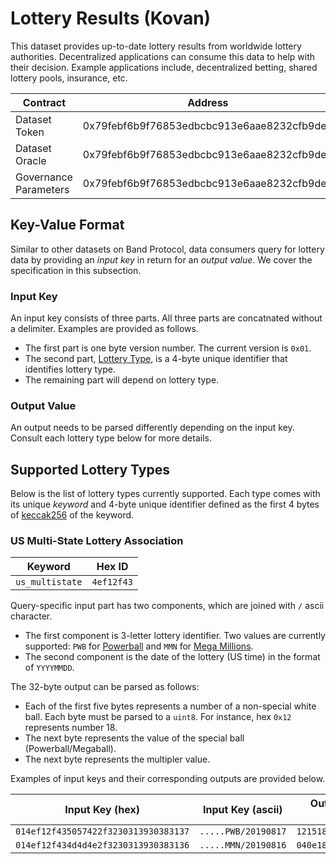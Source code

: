 # Lottery Results (Kovan)

This dataset provides up-to-date lottery results from worldwide lottery authorities. Decentralized applications can consume this data to help with their decision. Example applications include, decentralized betting, shared lottery pools, insurance, etc.

| Contract              | Address                                    |
| --------------------- | ------------------------------------------ |
| Dataset Token         | 0x79febf6b9f76853edbcbc913e6aae8232cfb9de9 |
| Dataset Oracle        | 0x79febf6b9f76853edbcbc913e6aae8232cfb9de9 |
| Governance Parameters | 0x79febf6b9f76853edbcbc913e6aae8232cfb9de9 |

## Key-Value Format

Similar to other datasets on Band Protocol, data consumers query for lottery data by providing an _input key_ in return for an _output value_. We cover the specification in this subsection.

### Input Key

An input key consists of three parts. All three parts are concatnated without a delimiter. Examples are provided as follows.

- The first part is one byte version number. The current version is `0x01`.
- The second part, [Lottery Type](#supported-lottery-types), is a 4-byte unique identifier that identifies lottery type.
- The remaining part will depend on lottery type.

### Output Value

An output needs to be parsed differently depending on the input key. Consult each lottery type below for more details.

## Supported Lottery Types

Below is the list of lottery types currently supported. Each type comes with its unique _keyword_ and 4-byte unique identifier defined as the first 4 bytes of [keccak256](https://emn178.github.io/online-tools/keccak_256.html) of the keyword.

### US Multi-State Lottery Association

| Keyword         | Hex ID     |
| --------------- | ---------- |
| `us_multistate` | `4ef12f43` |

Query-specific input part has two components, which are joined with `/` ascii character.

- The first component is 3-letter lottery identifier. Two values are currently supported: `PWB` for [Powerball](https://powerball.com) and `MMN` for [Mega Millions](https://www.megamillions.com/).
- The second component is the date of the lottery (US time) in the format of `YYYYMMDD`.

The 32-byte output can be parsed as follows:

- Each of the first five bytes represents a number of a non-special white ball. Each byte must be parsed to a `uint8`. For instance, hex `0x12` represents number 18.
- The next byte represents the value of the special ball (Powerball/Megaball).
- The next byte represents the multipler value.

Examples of input keys and their corresponding outputs are provided below.

| Input Key (hex)                      | Input Key (ascii)   | Output Value (hex)   |
| ------------------------------------ | ------------------- | -------------------- |
| `014ef12f435057422f3230313930383137` | `.....PWB/20190817` | `1215181e3c1403....` |
| `014ef12f434d4d4e2f3230313930383136` | `.....MMN/20190816` | `040e181a2e0e02....` |
